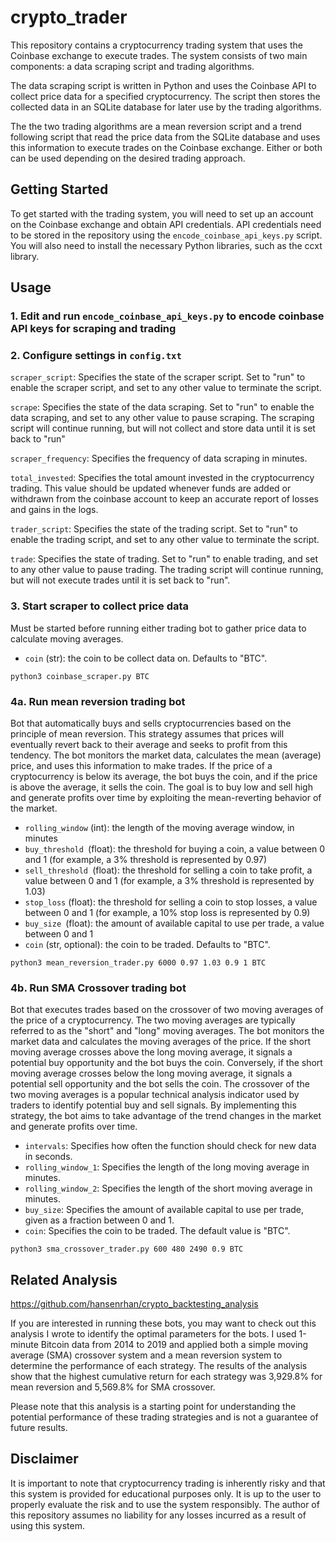# crypto_trader
This repository contains a cryptocurrency trading system that uses the Coinbase exchange to execute trades. The system consists of two main components: a data scraping script and trading algorithms.

The data scraping script is written in Python and uses the Coinbase API to collect price data for a specified cryptocurrency. The script then stores the collected data in an SQLite database for later use by the trading algorithms.

The the two trading algorithms are a mean reversion script and a trend following script that read the price data from the SQLite database and uses this information to execute trades on the Coinbase exchange. Either or both can be used depending on the desired trading approach.

## Getting Started
To get started with the trading system, you will need to set up an account on the Coinbase exchange and obtain API credentials. API credentials need to be stored in the repository using the ```encode_coinbase_api_keys.py``` script. You will also need to install the necessary Python libraries, such as the ccxt library.


## Usage

### **1. Edit and run ```encode_coinbase_api_keys.py``` to encode coinbase API keys for scraping and trading**  


### **2. Configure settings in ```config.txt```**  

```scraper_script```: Specifies the state of the scraper script. Set to "run" to enable the scraper script, and set to any other value to terminate the script.

```scrape```: Specifies the state of the data scraping. Set to "run" to enable the data scraping, and set to any other value to pause scraping. The scraping script will continue running, but will not collect and store data until it is set back to "run"

```scraper_frequency```: Specifies the frequency of data scraping in minutes.

```total_invested```: Specifies the total amount invested in the cryptocurrency trading. This value should be updated whenever funds are added or withdrawn from the coinbase account to keep an accurate report of losses and gains in the logs.

```trader_script```: Specifies the state of the trading script. Set to "run" to enable the trading script, and set to any other value to terminate the script.

```trade```: Specifies the state of trading. Set to "run" to enable trading, and set to any other value to pause trading. The trading script will continue running, but will not execute trades until it is set back to "run".

### **3. Start scraper to collect price data**  
Must be started before running either trading bot to gather price data to calculate moving averages. 

- ```coin``` (str): the coin to be collect data on. Defaults to "BTC".

``` 
python3 coinbase_scraper.py BTC
```

### **4a. Run mean reversion trading bot**  
Bot that automatically buys and sells cryptocurrencies based on the principle of mean reversion. This strategy assumes that prices will eventually revert back to their average and seeks to profit from this tendency. The bot monitors the market data, calculates the mean (average) price, and uses this information to make trades. If the price of a cryptocurrency is below its average, the bot buys the coin, and if the price is above the average, it sells the coin. The goal is to buy low and sell high and generate profits over time by exploiting the mean-reverting behavior of the market.

- ```rolling_window``` (int): the length of the moving average window, in minutes
- ```buy_threshold ```(float): the threshold for buying a coin, a value between 0 and 1 (for example, a 3% threshold is represented by 0.97)
- ```sell_threshold ```(float): the threshold for selling a coin to take profit, a value between 0 and 1 (for example, a 3% threshold is represented by 1.03)
- ```stop_loss``` (float): the threshold for selling a coin to stop losses, a value between 0 and 1 (for example, a 10% stop loss is represented by 0.9)
- ```buy_size ```(float): the amount of available capital to use per trade, a value between 0 and 1
- ```coin``` (str, optional): the coin to be traded. Defaults to "BTC".
``` 
python3 mean_reversion_trader.py 6000 0.97 1.03 0.9 1 BTC
```

### **4b. Run SMA Crossover trading bot**  
Bot that executes trades based on the crossover of two moving averages of the price of a cryptocurrency. The two moving averages are typically referred to as the "short" and "long" moving averages. The bot monitors the market data and calculates the moving averages of the price. If the short moving average crosses above the long moving average, it signals a potential buy opportunity and the bot buys the coin. Conversely, if the short moving average crosses below the long moving average, it signals a potential sell opportunity and the bot sells the coin. The crossover of the two moving averages is a popular technical analysis indicator used by traders to identify potential buy and sell signals. By implementing this strategy, the bot aims to take advantage of the trend changes in the market and generate profits over time.

- ```intervals```: Specifies how often the function should check for new data in seconds.
- ```rolling_window_1```: Specifies the length of the long moving average in minutes.
- ```rolling_window_2```: Specifies the length of the short moving average in minutes.
- ```buy_size```: Specifies the amount of available capital to use per trade, given as a fraction between 0 and 1.
- ```coin```:  Specifies the coin to be traded. The default value is "BTC".

``` 
python3 sma_crossover_trader.py 600 480 2490 0.9 BTC
```

## Related Analysis

https://github.com/hansenrhan/crypto_backtesting_analysis

If you are interested in running these bots, you may want to check out this analysis I wrote to identify the optimal parameters for the bots. I used 1-minute Bitcoin data from 2014 to 2019 and applied both a simple moving average (SMA) crossover system and a mean reversion system to determine the performance of each strategy. The results of the analysis show that the highest cumulative return for each strategy was 3,929.8% for mean reversion and 5,569.8% for SMA crossover.

Please note that this analysis is a starting point for understanding the potential performance of these trading strategies and is not a guarantee of future results. 

## Disclaimer
It is important to note that cryptocurrency trading is inherently risky and that this system is provided for educational purposes only. It is up to the user to properly evaluate the risk and to use the system responsibly. The author of this repository assumes no liability for any losses incurred as a result of using this system.
